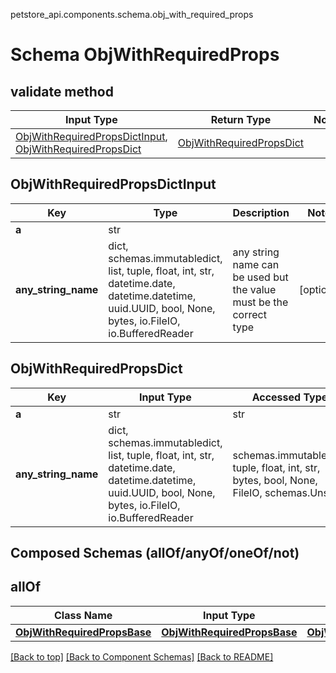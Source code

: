 petstore_api.components.schema.obj_with_required_props
# Schema ObjWithRequiredProps

## validate method
Input Type | Return Type | Notes
------------ | ------------- | -------------
[ObjWithRequiredPropsDictInput](#objwithrequiredpropsdictinput), [ObjWithRequiredPropsDict](#objwithrequiredpropsdict) | [ObjWithRequiredPropsDict](#objwithrequiredpropsdict) |

## ObjWithRequiredPropsDictInput
Key | Type |  Description | Notes
------------ | ------------- | ------------- | -------------
**a** | str |  |
**any_string_name** | dict, schemas.immutabledict, list, tuple, float, int, str, datetime.date, datetime.datetime, uuid.UUID, bool, None, bytes, io.FileIO, io.BufferedReader | any string name can be used but the value must be the correct type | [optional]

## ObjWithRequiredPropsDict
Key | Input Type | Accessed Type | Description | Notes
------------ | ------------- | ------------- | ------------- | -------------
**a** | str | str |  |
**any_string_name** | dict, schemas.immutabledict, list, tuple, float, int, str, datetime.date, datetime.datetime, uuid.UUID, bool, None, bytes, io.FileIO, io.BufferedReader | schemas.immutabledict, tuple, float, int, str, bytes, bool, None, FileIO, schemas.Unset | any string name can be used but the value must be the correct type | [optional] typed value is accessed with the get_additional_property_ method

## Composed Schemas (allOf/anyOf/oneOf/not)
## allOf
Class Name | Input Type | Accessed Type | Description | Notes
------------- | ------------- | ------------- | ------------- | -------------
[**ObjWithRequiredPropsBase**](obj_with_required_props_base.md) | [**ObjWithRequiredPropsBase**](obj_with_required_props_base.md) | [**ObjWithRequiredPropsBase**](obj_with_required_props_base.md) |  |

[[Back to top]](#top) [[Back to Component Schemas]](../../../README.md#Component-Schemas) [[Back to README]](../../../README.md)
